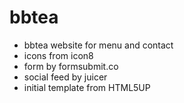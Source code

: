 # bbtea
- bbtea website for menu and contact
- icons from icon8
- form by formsubmit.co
- social feed by juicer 
- initial template from HTML5UP
